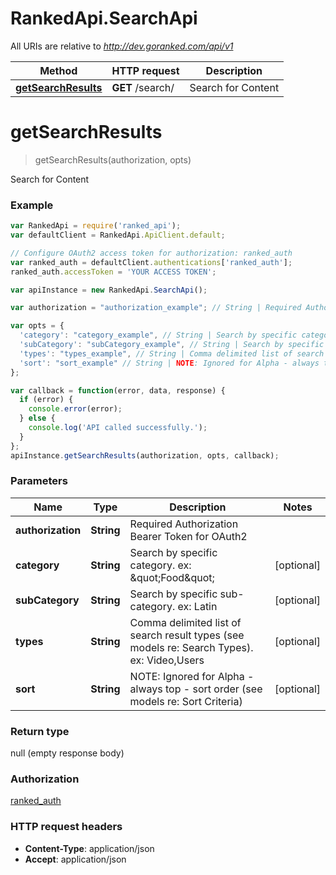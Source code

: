 # RankedApi.SearchApi

All URIs are relative to *http://dev.goranked.com/api/v1*

Method | HTTP request | Description
------------- | ------------- | -------------
[**getSearchResults**](SearchApi.md#getSearchResults) | **GET** /search/ | Search for Content


<a name="getSearchResults"></a>
# **getSearchResults**
> getSearchResults(authorization, opts)

Search for Content

### Example
```javascript
var RankedApi = require('ranked_api');
var defaultClient = RankedApi.ApiClient.default;

// Configure OAuth2 access token for authorization: ranked_auth
var ranked_auth = defaultClient.authentications['ranked_auth'];
ranked_auth.accessToken = 'YOUR ACCESS TOKEN';

var apiInstance = new RankedApi.SearchApi();

var authorization = "authorization_example"; // String | Required Authorization Bearer Token for OAuth2

var opts = { 
  'category': "category_example", // String | Search by specific category. ex: \"Food\"
  'subCategory': "subCategory_example", // String | Search by specific sub-category. ex: Latin
  'types': "types_example", // String | Comma delimited list of search result types (see models re: Search Types). ex: Video,Users
  'sort': "sort_example" // String | NOTE: Ignored for Alpha - always top - sort order (see models re: Sort Criteria)
};

var callback = function(error, data, response) {
  if (error) {
    console.error(error);
  } else {
    console.log('API called successfully.');
  }
};
apiInstance.getSearchResults(authorization, opts, callback);
```

### Parameters

Name | Type | Description  | Notes
------------- | ------------- | ------------- | -------------
 **authorization** | **String**| Required Authorization Bearer Token for OAuth2 | 
 **category** | **String**| Search by specific category. ex: \&quot;Food\&quot; | [optional] 
 **subCategory** | **String**| Search by specific sub-category. ex: Latin | [optional] 
 **types** | **String**| Comma delimited list of search result types (see models re: Search Types). ex: Video,Users | [optional] 
 **sort** | **String**| NOTE: Ignored for Alpha - always top - sort order (see models re: Sort Criteria) | [optional] 

### Return type

null (empty response body)

### Authorization

[ranked_auth](../README.md#ranked_auth)

### HTTP request headers

 - **Content-Type**: application/json
 - **Accept**: application/json

